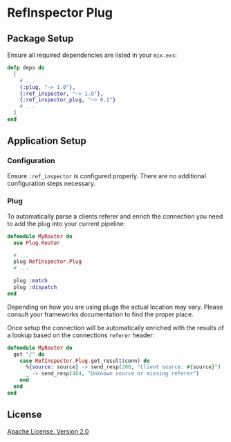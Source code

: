 # RefInspector Plug

## Package Setup

Ensure all required dependencies are listed in your `mix.exs`:

```elixir
defp deps do
  [
    # ...
    {:plug, "~> 1.0"},
    {:ref_inspector, "~> 1.0"},
    {:ref_inspector_plug, "~> 0.1"}
    # ...
  ]
end
```

## Application Setup

### Configuration

Ensure `:ref_inspector` is configured properly. There are no additional configuration steps necessary.

### Plug

To automatically parse a clients referer and enrich the connection you need to add the plug into your current pipeline:

```elixir
defmodule MyRouter do
  use Plug.Router

  # ...
  plug RefInspector.Plug
  # ...

  plug :match
  plug :dispatch
end
```

Depending on how you are using plugs the actual location may vary. Please consult your frameworks documentation to find the proper place.

Once setup the connection will be automatically enriched with the results of a lookup based on the connections `referer` header:

```elixir
defmodule MyRouter do
  get "/" do
    case RefInspector.Plug.get_result(conn) do
      %{source: source} -> send_resp(200, "Client source: #{source}")
      _ -> send_resp(404, "Unknown source or missing referer")
    end
  end
end
```

## License

[Apache License, Version 2.0](http://www.apache.org/licenses/LICENSE-2.0)
